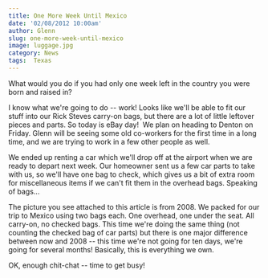 ```yaml
---
title: One More Week Until Mexico
date: '02/08/2012 10:00am'
author: Glenn
slug: one-more-week-until-mexico
image: luggage.jpg
category: News
tags:  Texas
---
```

What would you do if you had only one week left in the country you were born and raised in?

I know what we're going to do -- work! Looks like we'll be able to fit our stuff into our Rick Steves carry-on bags, but there are a lot of little leftover pieces and parts. So today is eBay day!  We plan on heading to Denton on Friday. Glenn will be seeing some old co-workers for the first time in a long time, and we are trying to work in a few other people as well.

We ended up renting a car which we'll drop off at the airport when we are ready to depart next week. Our homeowner sent us a few car parts to take with us, so we'll have one bag to check, which gives us a bit of extra room for miscellaneous items if we can't fit them in the overhead bags. Speaking of bags...

The picture you see attached to this article is from 2008. We packed for our trip to Mexico using two bags each. One overhead, one under the seat. All carry-on, no checked bags. This time we're doing the same thing (not counting the checked bag of car parts) but there is one major difference between now and 2008 -- this time we're not going for ten days, we're going for several months! Basically, this is everything we own.

OK, enough chit-chat -- time to get busy!
